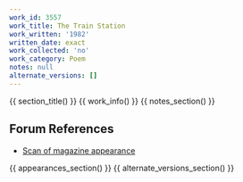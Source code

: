 ```yaml
---
work_id: 3557
work_title: The Train Station
work_written: '1982'
written_date: exact
work_collected: 'no'
work_category: Poem
notes: null
alternate_versions: []
---
```


{{ section_title() }}
{{ work_info() }}
{{ notes_section() }}
## Forum References
- [Scan of magazine appearance](https://bukowskiforum.com/threads/wormwood-124-the-train-station.7194/)

{{ appearances_section() }}
{{ alternate_versions_section() }}